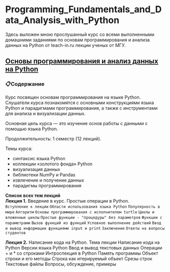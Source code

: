 # Programming_Fundamentals_and_Data_Analysis_with_Python

Здесь выложен мною прослушанный курс со всеми выполненными домашними заданиями по основам программирования и анализа данных на Python от teach-in.ru лекции ученых от МГУ.

## [Основы программирования и анализ данных на Python](https://teach-in.ru/course/python-programming-and-data-analysis-basics/about)

### 📋Содержание   
Курс посвящен основам программирования на языке Python. Слушатели курса познакомятся с основными конструкциями языка Python и парадигмами программирования, а также с инструментами для анализа и визуализации данных.  

Основная цель курса — это изучение основ работы с данными с помощью языка Python.  

Продолжительность: 1 семестр (12 лекций).  

Темы курса:

- синтаксис языка Python
- коллекции «золотого фонда» Python
- визуализация данных
- библиотеки NumPy и Pandas
- извлечение и получение данных
- парадигмы программирования

__Список всех тем лекций__  
__Лекция 1.__ Введение в курс. Простые операции в Python.  
`Вступление к лекции` `Области использования языка Python` `Популярность в мире` `Алгоритм` `Основы программирования с исполнителем turtle` `Циклы и вложенные циклы` `Простые функции - "процедуры" без параметров` `Функции с параметрами` `Вызов функций из функций` `Условное выполнение действий` `Ввод и вывод информации функциями input и print` `Заключение` `Ответы на вопросы студентов`

__Лекция 2.__ Написание кода на Python.
Тема лекции Написание кода на Python Версии языка Python Ввод и вывод текстовых данных Операции + и * со строками Интроспекция в Python Память программы Объект строки и его методы Строка как итерируемый объект Срезы строк Текстовые файлы Вопросы, обсуждение, примеры
